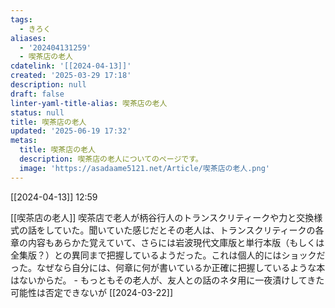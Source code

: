 ```yaml
---
tags:
  - きろく
aliases:
  - '202404131259'
  - 喫茶店の老人
cdatelink: '[[2024-04-13]]'
created: '2025-03-29 17:18'
description: null
draft: false
linter-yaml-title-alias: 喫茶店の老人
status: null
title: 喫茶店の老人
updated: '2025-06-19 17:32'
metas:
  title: 喫茶店の老人
  description: 喫茶店の老人についてのページです。
  image: 'https://asadaame5121.net/Article/喫茶店の老人.png'
---
```

[[2024-04-13]] 12:59

[[喫茶店の老人]]
喫茶店で老人が柄谷行人のトランスクリティークや力と交換様式の話をしていた。聞いていた感じだとその老人は、トランスクリティークの各章の内容もあらかた覚えていて、さらには岩波現代文庫版と単行本版（もしくは全集版？）との異同まで把握しているようだった。これは個人的にはショックだった。なぜなら自分には、何章に何が書いているか正確に把握しているような本はないからだ。
	- もっともその老人が、友人との話のネタ用に一夜漬けしてきた可能性は否定できないが
[[2024-03-22]]
